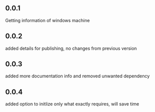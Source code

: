 ## 0.0.1
Getting information of windows machine

## 0.0.2
added details for publishing, no changes from previous version

## 0.0.3
added more documentation info and removed unwanted dependency

## 0.0.4
added option to initlize only what exactly requires, will save time

